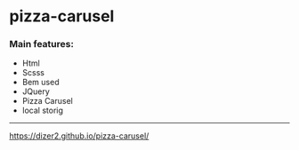 # pizza-carusel
### Main features: 

 - Html
 - Scsss
 - Bem used
 - JQuery
 - Pizza Carusel
 - local storig

---
https://dizer2.github.io/pizza-carusel/
